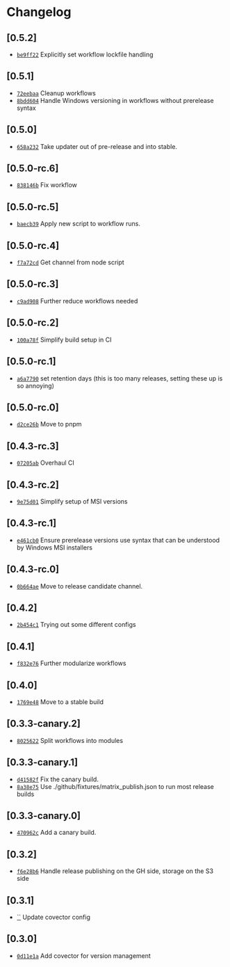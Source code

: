 # Changelog

## \[0.5.2]

- [`be9ff22`](https://github.com/johncarmack1984/my-tauri-updater/commit/be9ff229e9b89ef194ebba0237b7cddd127aaf1b) Explicitly set workflow lockfile handling

## \[0.5.1]

- [`72eebaa`](https://github.com/johncarmack1984/my-tauri-updater/commit/72eebaa76b6b11f9c5e6faf02d8741498237025a) Cleanup workflows
- [`8bdd604`](https://github.com/johncarmack1984/my-tauri-updater/commit/8bdd604752cc3aae98d7bc679aaff1b18e947c9a) Handle Windows versioning in workflows without prerelease syntax

## \[0.5.0]

- [`658a232`](https://github.com/johncarmack1984/my-tauri-updater/commit/658a232f0d9b6948331206a185cdbf9fd4f16820) Take updater out of pre-release and into stable.

## \[0.5.0-rc.6]

- [`838146b`](https://github.com/johncarmack1984/my-tauri-updater/commit/838146b637f34f27b96692abd9535275d7bccc56) Fix workflow

## \[0.5.0-rc.5]

- [`baecb39`](https://github.com/johncarmack1984/my-tauri-updater/commit/baecb39fea0f1e3e1690f7f7987fc3886fe8d03c) Apply new script to workflow runs.

## \[0.5.0-rc.4]

- [`f7a72cd`](https://github.com/johncarmack1984/my-tauri-updater/commit/f7a72cdbc7a9187e2cdccda56e374780e114cd6c) Get channel from node script

## \[0.5.0-rc.3]

- [`c9ad908`](https://github.com/johncarmack1984/my-tauri-updater/commit/c9ad908a78d2182dadd31456e71fd705a390cb88) Further reduce workflows needed

## \[0.5.0-rc.2]

- [`100a78f`](https://github.com/johncarmack1984/my-tauri-updater/commit/100a78f149b193f2b8e16bc4d63842e29232ce39) Simplify build setup in CI

## \[0.5.0-rc.1]

- [`a6a7790`](https://github.com/johncarmack1984/my-tauri-updater/commit/a6a77903c276e708e12d94a222bd59104f74dd30) set retention days (this is too many releases, setting these up is so annoying)

## \[0.5.0-rc.0]

- [`d2ce26b`](https://github.com/johncarmack1984/my-tauri-updater/commit/d2ce26b4ca4776762f68754960ff52c81af3153b) Move to pnpm

## \[0.4.3-rc.3]

- [`07205ab`](https://github.com/johncarmack1984/my-tauri-updater/commit/07205ab369430b8d1e84ed4042e46445447cc14f) Overhaul CI

## \[0.4.3-rc.2]

- [`9e75d01`](https://github.com/johncarmack1984/my-tauri-updater/commit/9e75d01cace9497f715ed95adc13c8d174f2ed79) Simplify setup of MSI versions

## \[0.4.3-rc.1]

- [`e461cb0`](https://github.com/johncarmack1984/my-tauri-updater/commit/e461cb073078a61e147ca55991b66fa8b64b33e5) Ensure prerelease versions use syntax that can be understood by Windows MSI installers

## \[0.4.3-rc.0]

- [`0b664ae`](https://github.com/johncarmack1984/my-tauri-updater/commit/0b664ae85a1fe7c6860679ba9e4b5b6fa291ea51) Move to release candidate channel.

## \[0.4.2]

- [`2b454c1`](https://github.com/johncarmack1984/my-tauri-updater/commit/2b454c1bceca87bdf2e92945e5ed8638165cbb83) Trying out some different configs

## \[0.4.1]

- [`f832e76`](https://github.com/johncarmack1984/my-tauri-updater/commit/f832e76d5a352bcc14ff77c4802f6a0e7e672ccb) Further modularize workflows

## \[0.4.0]

- [`1769e48`](https://github.com/johncarmack1984/my-tauri-updater/commit/1769e48391b768e480af9c9a187bf3b574576f6c) Move to a stable build

## \[0.3.3-canary.2]

- [`8025622`](https://github.com/johncarmack1984/my-tauri-updater/commit/80256226206f29e48defbef68259da0b9a042d09) Split workflows into modules

## \[0.3.3-canary.1]

- [`d41582f`](https://github.com/johncarmack1984/my-tauri-updater/commit/d41582f9aa57cc2241563f4f27bc0bba5b7c136a) Fix the canary build.
- [`8a38e75`](https://github.com/johncarmack1984/my-tauri-updater/commit/8a38e75160e8795eb109c0676258c3ab4fb793b4) Use ./github/fixtures/matrix_publish.json to run most release builds

## \[0.3.3-canary.0]

- [`470962c`](https://github.com/johncarmack1984/my-tauri-updater/commit/470962c37ab54c02dec766f7088c9700628cab58) Add a canary build.

## \[0.3.2]

- [`f6e28b6`](https://github.com/johncarmack1984/my-tauri-updater/commit/f6e28b631e3af8142c74e129fc388bbee9feafa9) Handle release publishing on the GH side, storage on the S3 side

## \[0.3.1]

- [\`\`](https://github.com/johncarmack1984/my-tauri-updater/commit/undefined) Update covector config

## \[0.3.0]

- [`0d11e1a`](https://github.com/johncarmack1984/my-tauri-updater/commit/0d11e1ac8a1bc94f40eace7c29065c181d50fd28) Add covector for version management
